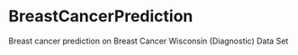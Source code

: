 # BreastCancerPrediction
Breast cancer prediction on  Breast Cancer Wisconsin (Diagnostic) Data Set 
